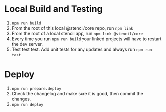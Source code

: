 # Local Build and Testing

1. `npm run build`
2. From the root of this local @stencil/core repo, run `npm link`
3. From the root of a local stencil app, run `npm link @stencil/core`
4. Every time you run `npm run build` your linked projects will have to restart the dev server.
5. Test test test. Add unit tests for any updates and always run `npm run test`.


# Deploy

1. `npm run prepare.deploy`
2. Check the changelog and make sure it is good, then commit the changes.
3. `npm run deploy`
